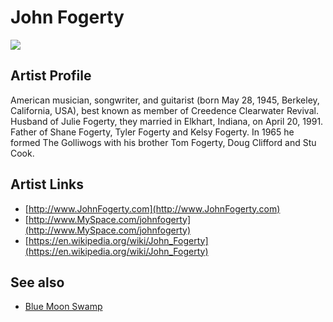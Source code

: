 # John Fogerty

![](../../asssets/artists/John_Fogerty.png)

## Artist Profile

American musician, songwriter, and guitarist (born May 28, 1945, Berkeley, California, USA), best known as member of Creedence Clearwater Revival. Husband of Julie Fogerty, they married in Elkhart, Indiana, on April 20, 1991. Father of Shane Fogerty, Tyler Fogerty and Kelsy Fogerty.
In 1965 he formed The Golliwogs with his brother Tom Fogerty, Doug Clifford and Stu Cook.

## Artist Links

- [http://www.JohnFogerty.com](http://www.JohnFogerty.com)
- [http://www.MySpace.com/johnfogerty](http://www.MySpace.com/johnfogerty)
- [https://en.wikipedia.org/wiki/John_Fogerty](https://en.wikipedia.org/wiki/John_Fogerty)


## See also

- [Blue Moon Swamp](John_Fogerty-Blue_Moon_Swamp.md)
